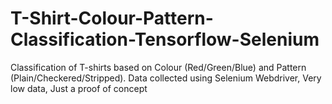 # T-Shirt-Colour-Pattern-Classification-Tensorflow-Selenium
Classification of T-shirts based on Colour (Red/Green/Blue) and Pattern (Plain/Checkered/Stripped). Data collected using Selenium Webdriver, Very low data, Just a proof of concept  
